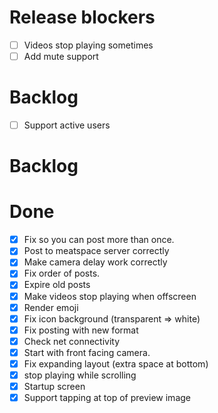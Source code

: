 # Release blockers
- [ ] Videos stop playing sometimes
- [ ] Add mute support

# Backlog 
- [ ] Support active users

# Backlog

# Done
- [x] Fix so you can post more than once.
- [x] Post to meatspace server correctly
- [x] Make camera delay work correctly
- [x] Fix order of posts.
- [x] Expire old posts
- [x] Make videos stop playing when offscreen
- [x] Render emoji
- [x] Fix icon background (transparent => white)
- [x] Fix posting with new format
- [x] Check net connectivity
- [x] Start with front facing camera.
- [x] Fix expanding layout (extra space at bottom)
- [x] stop playing while scrolling
- [x] Startup screen
- [x] Support tapping at top of preview image
